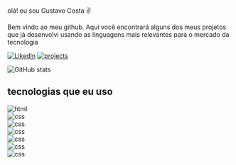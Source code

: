 
olá! eu sou Gustavo Costa ✌️

Bem vindo ao meu github. Aqui você encontrará alguns dos meus projetos que já desenvolvi usando as linguagens mais relevantes para o mercado da tecnologia


[![Likedln](https://img.shields.io/badge/LinkedIn-0077B5?style=for-the-badge&logo=linkedin&logoColor=white)](https://www.linkedin.com/in/gustavo-costa-9a1318225?lipi=urn%3Ali%3Apage%3Ad_flagship3_profile_view_base_contact_details%3Ba1RWc64XRCW%2F9qCroZ41Yw%3D%3D)
[![projects](https://img.shields.io/badge/website-000000?style=for-the-badge&logo=About.me&logoColor=white)](https://cubos-crm.netlify.app/)


![ GitHub stats](https://github-readme-stats.vercel.app/api?username=GustavPcosta&show_icons=true&theme=dracula)

## tecnologias que eu uso

<div style='display: inline_block'>
<img align='center' alt="html" src="https://img.shields.io/badge/HTML-239120?style=for-the-badge&logo=html5&logoColor=white"></img>
</div><div style='display: inline_block'><img align='center' alt="css" src="https://img.shields.io/badge/CSS-239120?&style=for-the-badge&logo=css3&logoColor=white"></img>
</div><div style='display: inline_block'><img align='center' alt="css" src="https://img.shields.io/badge/JavaScript-F7DF1E?style=for-the-badge&logo=javascript&logoColor=black"><img>
</div><div style='display: inline_block'><img align='center' alt="css" src="https://img.shields.io/badge/Node.js-43853D?style=for-the-badge&logo=node.js&logoColor=white"></img>
</div><div style='display: inline_block'><img align='center' alt="css" src="https://img.shields.io/badge/React-20232A?style=for-the-badge&logo=react&logoColor=61DAFB"></img>
</div>
</div><div style='display: inline_block'><img align='center' alt="css" src="https://img.shields.io/badge/Material--UI-0081CB?style=for-the-badge&logo=material-ui&logoColor=white"></img>
</div><div style='display: inline_block'><img align='center' alt="css" src="https://img.shields.io/badge/json%20web%20tokens-323330?style=for-the-badge&logo=json-web-tokens&logoColor=pink"></img>
</div></br>

 
 

